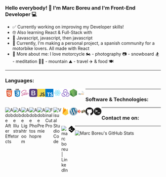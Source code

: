 ### Hello everybody! 👋 I'm Marc Boreu and I'm Front-End Developer 💻

- ✅ Currently working on improving my Developer skills!
- 🤓 Also learning React & Full-Stack with
- 💪 Javascript, javascript, then javascript
- 🚧 Currently, I'm making a personal project, a spanish community for a motorbike lovers. All made with React
- 🚀 More about me: I love motorcycle 🏍️ - photography 📷 - snowboard 🏂 - meditation 🧘🏽 - mountain ⛰️ - travel ✈️ & food 🍽

---


### Languages:

<img align="left" alt="HTML5" width="26px" src="https://raw.githubusercontent.com/github/explore/80688e429a7d4ef2fca1e82350fe8e3517d3494d/topics/html/html.png" />
<img align="left" alt="CSS3" width="26px" src="https://raw.githubusercontent.com/github/explore/80688e429a7d4ef2fca1e82350fe8e3517d3494d/topics/css/css.png" /> 
<img align="left" alt="Sass" width="26px" src="https://raw.githubusercontent.com/github/explore/80688e429a7d4ef2fca1e82350fe8e3517d3494d/topics/sass/sass.png" />
<img align="left" alt="Bootstrap" width="26px" src="https://raw.githubusercontent.com/github/explore/80688e429a7d4ef2fca1e82350fe8e3517d3494d/topics/bootstrap/bootstrap.png" />
<img align="left" alt="JavaScript" width="26px" src="https://raw.githubusercontent.com/github/explore/80688e429a7d4ef2fca1e82350fe8e3517d3494d/topics/javascript/javascript.png" />
<img align="left" alt="TypeScript" width="26px" src="https://raw.githubusercontent.com/github/explore/80688e429a7d4ef2fca1e82350fe8e3517d3494d/topics/typescript/typescript.png" />
<img align="left" alt="React" width="26px" src="https://raw.githubusercontent.com/github/explore/80688e429a7d4ef2fca1e82350fe8e3517d3494d/topics/react/react.png" />
<img align="left" alt="React" width="26px" src="https://raw.githubusercontent.com/github/explore/80688e429a7d4ef2fca1e82350fe8e3517d3494d/topics/redux/redux.png" />
<img align="left" alt="Node.js" width="26px" src="https://raw.githubusercontent.com/github/explore/80688e429a7d4ef2fca1e82350fe8e3517d3494d/topics/nodejs/nodejs.png" />
<img align="left" alt="MySQL" width="26px" src="https://raw.githubusercontent.com/github/explore/80688e429a7d4ef2fca1e82350fe8e3517d3494d/topics/mysql/mysql.png" />


---



### Software & Technologies:

<img align="left" alt="Adobe After Effects" width="26px" src="https://github.com/marcboreu/bio/blob/master/AdobeAfterEffects.png" />
<img align="left" alt="Adobe Illustrator" width="26px" src="https://github.com/marcboreu/bio/blob/master/AdobeIlustrator.png" />
<img align="left" alt="Adobe Lightroom" width="26px" src="https://github.com/marcboreu/bio/blob/master/AdobeLightroom.png" />
<img align="left" alt="Adobe Photoshop" width="26px" src="https://github.com/marcboreu/bio/blob/master/AdobePhotoshop.png" />
<img align="left" alt="Adobe Premiere" width="26px" src="https://github.com/marcboreu/bio/blob/master/AdobePremiere.png" />
<img align="left" alt="Final Cut Pro" width="26px" src="https://github.com/marcboreu/bio/blob/master/final-cut-pro-x-logo.png" />
<img align="left" alt="Visual Studio Code" width="26px" src="https://github.com/marcboreu/bio/blob/master/1200px-Visual_Studio_Code_1.18_icon.svg.png" />
<img align="left" alt="Google Firebase" width="26px" src="https://github.com/marcboreu/marcboreu/blob/master/googleFirebase.png" />
<img align="left" alt="Wordpress" width="26px" src="https://github.com/marcboreu/marcboreu/blob/master/Wordpress.png" />
<img align="left" alt="Git" width="26px" src="https://raw.githubusercontent.com/github/explore/80688e429a7d4ef2fca1e82350fe8e3517d3494d/topics/git/git.png" />
<img align="left" alt="GitHub" width="26px" src="https://raw.githubusercontent.com/github/explore/78df643247d429f6cc873026c0622819ad797942/topics/github/github.png" />
<img align="left" alt="Terminal" width="26px" src="https://raw.githubusercontent.com/github/explore/80688e429a7d4ef2fca1e82350fe8e3517d3494d/topics/terminal/terminal.png" />


---



### Contact me on:

[<img align="left" alt="marc boreu | LinkedIn" width="22px" src="https://cdn.jsdelivr.net/npm/simple-icons@v3/icons/linkedin.svg" />][linkedin]
[<img align="left" alt="marcboreu.com" width="22px" src="https://github.com/marcboreu/marcboreu/blob/master/logoMarcBoreu__.png" />][website]

[linkedin]: https://www.linkedin.com/in/marcboreu/
[website]: https://marcboreu.com/


---
 

<img align="left" alt="Marc Boreu's GitHub Stats" src="https://github-readme-stats.codestackr.vercel.app/api?username=marcboreu&show_icons=true&hide_border=true" />

